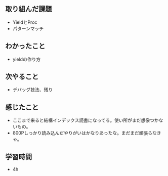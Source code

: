 ## 取り組んだ課題
- YieldとProc
- パターンマッチ

## わかったこと
- yieldの作り方

## 次やること
- デバッグ技法、残り

## 感じたこと
- ここまで来ると結構インデックス読書になってる。使い所がまだ想像つかないもの。
- 800Pしっかり読み込んだやりがいはかなりあったな。まだまだ頑張らなきゃ。

## 学習時間
- 4h
